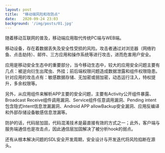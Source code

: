 ```yaml
---
layout: post
title:  "移动端风险和攻防点"
date:   2020-09-24 23:03
background: '/img/posts/01.jpg'
---
```

随着移动互联网的普及，移动端应用取代传统PC端与WEB端。

移动设备，存在着数据丢失及安全性受损的风险。攻击者通过对浏览器（网络钓鱼、点击劫持）、邮件、三方应用和操作系统等进行攻击，进而危害用户安全。

应用是移动安全生态中的重要部分，当今移动生态中，较大的应用安全问题主要有几点：被逆向衍生出爬虫、外挂；前后端权限问题造成数据泄露和组件权限隐患。针对应用的攻击点有：敏感数据存储、无加密或弱加密，动态运行注入，特权提升，多余权限等。

另外，从应用组件来解析APP主要的安全问题，主要有Activity公开组件暴露、Broadcast Receive组件调用漏洞、Service组件任意调用漏洞、Pending intent包含隐式Intent信息泄漏漏洞、Android APP allowBackup安全漏洞、应用反编译和外部存储设备敏感信息泄漏等。

防护的话，代码层加固，代码混淆技术是最直接有效的方式之一；此外，客户端与服务端通信也是攻击点，因此通信层加固解决了被分析hook的弱点。

还有从根本解决问题的SDL安全开发周期，安全设计与开发迭代将风险掐断在源头。
